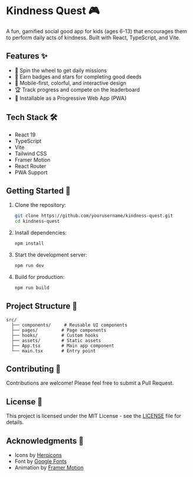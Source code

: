 # Kindness Quest 🎮

A fun, gamified social good app for kids (ages 6-13) that encourages them to perform daily acts of kindness. Built with React, TypeScript, and Vite.

## Features ✨

- 🎡 Spin the wheel to get daily missions
- 🌟 Earn badges and stars for completing good deeds
- 📱 Mobile-first, colorful, and interactive design
- 🏆 Track progress and compete on the leaderboard
- 📱 Installable as a Progressive Web App (PWA)

## Tech Stack 🛠️

- React 19
- TypeScript
- Vite
- Tailwind CSS
- Framer Motion
- React Router
- PWA Support

## Getting Started 🚀

1. Clone the repository:

   ```bash
   git clone https://github.com/yourusername/kindness-quest.git
   cd kindness-quest
   ```

2. Install dependencies:

   ```bash
   npm install
   ```

3. Start the development server:

   ```bash
   npm run dev
   ```

4. Build for production:
   ```bash
   npm run build
   ```

## Project Structure 📁

```
src/
  ├── components/     # Reusable UI components
  ├── pages/         # Page components
  ├── hooks/         # Custom hooks
  ├── assets/        # Static assets
  ├── App.tsx        # Main app component
  └── main.tsx       # Entry point
```

## Contributing 🤝

Contributions are welcome! Please feel free to submit a Pull Request.

## License 📄

This project is licensed under the MIT License - see the [LICENSE](LICENSE) file for details.

## Acknowledgments 🙏

- Icons by [Heroicons](https://heroicons.com/)
- Font by [Google Fonts](https://fonts.google.com/)
- Animation by [Framer Motion](https://www.framer.com/motion/)
